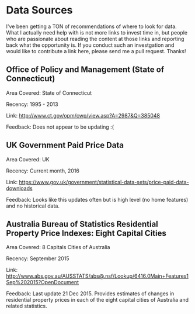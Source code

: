 Data Sources
============

I've been getting a TON of recommendations of where to look for data.  What I actually need help with is not more links to invest time in, but people who are
passionate about reading the content at those links and reporting back what the opportunity is.  If you conduct such an investgation and would like to
contribute a link here, please send me a pull request.  Thanks!


Office of Policy and Management (State of Connecticut)
------------------------------------------------------
Area Covered: State of Connecticut

Recency: 1995 - 2013

Link: http://www.ct.gov/opm/cwp/view.asp?A=2987&Q=385048

Feedback: Does not appear to be updating :(

UK Government Paid Price Data
-----------------------------
Area Covered: UK

Recency: Current month, 2016

Link: https://www.gov.uk/government/statistical-data-sets/price-paid-data-downloads

Feedback: Looks like this updates often but is high level (no home features) and no historical data.

Australia Bureau of Statistics Residential Property Price Indexes: Eight Capital Cities
---------------------------------------------------------------------------------------
Area Covered: 8 Capitals Cities of Australia

Recency: September 2015

Link: http://www.abs.gov.au/AUSSTATS/abs@.nsf/Lookup/6416.0Main+Features1Sep%202015?OpenDocument

Feedback: Last update 21 Dec 2015. Provides estimates of changes in residential property prices in each of the eight capital cities of Australia and related statistics.

